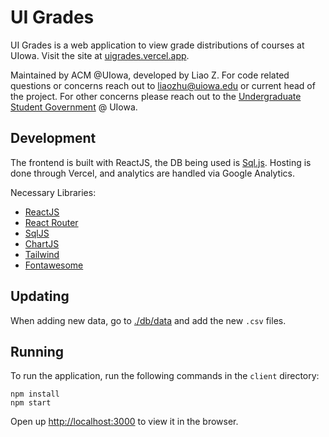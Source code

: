 # UI Grades

UI Grades is a web application to view grade distributions of courses at UIowa. Visit the site at [uigrades.vercel.app](https://uigrades.vercel.app/).

Maintained by ACM @UIowa, developed by Liao Z. For code related  questions or concerns reach out to [liaozhu@uiowa.edu](mailto:liao-zhu@uiowa.edu) or current head of the project. For other concerns please reach out to the [Undergraduate Student Government](https://usg.uiowa.edu/) @ UIowa.

## Development

The frontend is built with ReactJS, the DB being used is [Sql.js](https://github.com/sql-js/sql.js).
Hosting is done through Vercel, and analytics are handled via Google Analytics.

Necessary Libraries:

- [ReactJS](https://reactjs.org/)
- [React Router](https://reactrouter.com/)
- [SqlJS](https://github.com/sql-js/sql.js)
- [ChartJS](https://www.chartjs.org/)
- [Tailwind](https://tailwindcss.com/)
- [Fontawesome](https://fontawesome.com/)

## Updating

When adding new data, go to [./db/data](./db/data/) and add the new `.csv` files.

## Running

To run the application, run the following commands in the `client` directory:

```
npm install
npm start
```

Open up [http://localhost:3000](http://localhost:3000) to view it in the browser.
